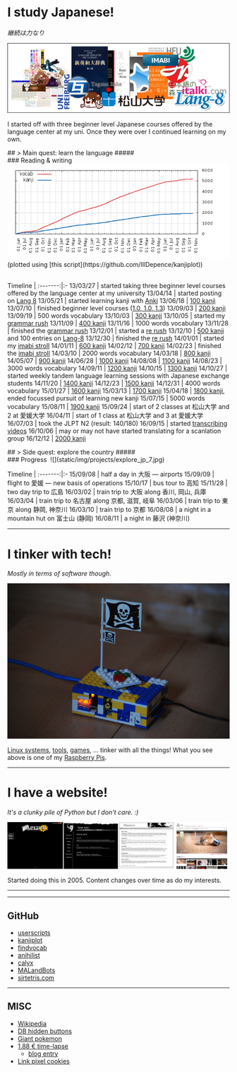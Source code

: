 # I study Japanese!
*継続は力なり*

![](static/img/projects/jp.png)

I started off with three beginner level Japanese courses offered by the language center at my uni. Once they were over I continued learning on my own.
<div class="hr"></div>
## &gt; Main quest: learn the language
##### <br>
### Reading &amp; writing<span id="jp-progress"></span>
‌  
<div id="graph"><img src="static/img/projects/kanjistats.png" alt="kanjistats.png" /></div>
(plotted using [this script](https://github.com/IllDepence/kanjiplot))<br><br>

Timeline |
:-------:|:-
13/03/27 | started taking three beginner level courses offered by the language center at my university
13/04/14 | started posting on [Lang 8](http://lang-8.com/588644/)
13/05/21 | started learning kanji with [Anki](http://ankisrs.net/)
13/06/18 | [100 kanji](?a=e61bc488)
13/07/10 | finished beginner level courses ([1.0, 1.0, 1.3](https://en.wikipedia.org/wiki/Grading_systems_by_country#Germany))
13/09/03 | [200 kanji](?a=6a66c49c)
13/09/19 | 500 words vocabulary
13/10/03 | [300 kanji](?a=51c3029e)
13/10/05 | started my [grammar rush](http://moc.sirtetris.com/grammar_rush/)
13/11/09 | [400 kanji](?a=82d546f5)
13/11/16 | 1000 words vocabulary
13/11/28 | finished the [grammar rush](http://moc.sirtetris.com/grammar_rush/)
13/12/01 | started a [re rush](http://moc.sirtetris.com/re_rush/)
13/12/10 | [500 kanji](?a=7b41827f) and 100 entries on [Lang-8](http://lang-8.com/)
13/12/30 | finished the [re rush](http://moc.sirtetris.com/re_rush/)
14/01/01 | started my [imabi stroll](http://moc.sirtetris.com/imabi_stroll/)
14/01/11 | [600 kanji](?a=3d745068)
14/02/12 | [700 kanji](?a=cdbe6ee9)
14/02/23 | finished the [imabi stroll](http://moc.sirtetris.com/imabi_stroll/)
14/03/10 | 2000 words vocabulary
14/03/18 | [800 kanji](?a=26ea4c37)
14/05/07 | [900 kanji](?a=53833ada)
14/06/28 | [1000 kanji](?a=62f53ec0)
14/08/08 | [1100 kanji](?a=412c3df8)
14/08/23 | 3000 words vocabulary
14/09/11 | [1200 kanji](?a=49fc37e4)
14/10/15 | [1300 kanji](?a=dd9836fb)
14/10/27 | started weekly tandem language learning sessions with Japanese exchange students
14/11/20 | [1400 kanji](?a=9b8e3e23)
14/12/23 | [1500 kanji](?a=52333c06)
14/12/31 | 4000 words vocabulary
15/01/27 | [1600 kanji](?a=3bb14cdc)
15/03/13 | [1700 kanji](?a=d5605b67)
15/04/18 | [1800 kanji](?a=bd733663), ended focussed pursuit of learning new kanji
15/07/15 | 5000 words vocabulary
15/08/11 | [1900 kanji](?a=ceb039a3)
15/09/24 | start of 2 classes at 松山大学 and 2 at 愛媛大学
16/04/11 | start of 1 class at 松山大学 and 3 at 愛媛大学
16/07/03 | took the JLPT N2 (result: 140/180)
16/09/15 | started [transcribing videos](http://moc.sirtetris.com/字幕挑戦投稿/)
16/10/06 | may or may not have started translating for a scanlation group
16/12/12 | [2000 kanji](?a=1f099c17)

<div class="hr"></div>
## &gt; Side quest: explore the country
##### <br>
### Progress<span id="jp-ex-progress"></span>
‌  
![](static/img/projects/explore_jp_7.jpg)
‌  

Timeline |
:-------:|:-
15/09/08 | half a day in 大阪 — airports
15/09/09 | flight to 愛媛 — new basis of operations
15/10/17 | bus tour to 高知
15/11/28 | two day trip to 広島
16/03/02 | train trip to 大阪 along 香川, 岡山, 兵庫
16/03/04 | train trip to 名古屋 along 京都, 滋賀, 岐阜
16/03/06 | train trip to 東京 along 静岡, 神奈川
16/03/10 | train trip to 京都
16/08/08 | a night in a mountain hut on 富士山 (静岡)
16/08/11 | a night in 藤沢 (神奈川)

- - -
# I tinker with tech!
*Mostly in terms of software though.*

![](static/img/projects/rpi.png)

[Linux systems](https://github.com/IllDepence/dotfiles), [tools](https://github.com/IllDepence/kanjiplot), [games](https://github.com/IllDepence/GO-AWAY-I-M-EXPLODING), ... tinker with all the things! What you see above is one of my [Raspberry Pis](http://www.raspberrypi.org/).
- - -
# I have a website!
*It's a clunky pile of Python but I don't care. :)*

![](static/img/projects/websites.png)

Started doing this in 2005. Content changes over time as do my interests.
<script src="static/pages/kanjigraph.js"></script>
- - -
- - -
## GitHub
* [userscripts](https://github.com/IllDepence/userscripts)
* [kanjiplot](https://github.com/IllDepence/kanjiplot)
* [findvocab](https://github.com/IllDepence/findvocab)
* [anihilist](https://github.com/IllDepence/anihilist)
* [calyx](https://github.com/IllDepence/calyx)
* [MALandBots](https://github.com/IllDepence/MALandBots)
* [sirtetris.com](https://github.com/IllDepence/sirtetris.com)
- - -
## MISC
* [Wikipedia](https://en.wikipedia.org/wiki/User:IllDepence)
* [DB hidden buttons](?a=6a17efc0)
* [Giant pokemon](http://giantpokemon.tumblr.com/)
* [1.88 € time-lapse](static/img/projects/ir_remote.png)
    * [blog entry](?a=d9000c79)
* [Link pixel cookies](static/img/projects/lpc.jpg)
